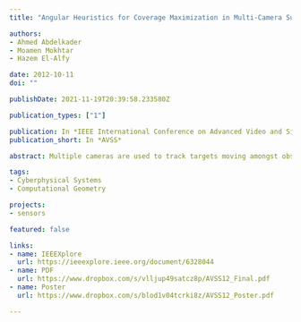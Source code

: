 ```yaml
---
title: "Angular Heuristics for Coverage Maximization in Multi-Camera Surveillance"

authors:
- Ahmed Abdelkader
- Moamen Mokhtar
- Hazem El-Alfy

date: 2012-10-11
doi: ""

publishDate: 2021-11-19T20:39:58.233580Z

publication_types: ["1"]

publication: In *IEEE International Conference on Advanced Video and Signal-Based Surveillance*
publication_short: In *AVSS*

abstract: Multiple cameras are used to track targets moving amongst obstacles. Surveillance video streamed from a top-view camera is processed to control the orientation of multiple pan-tilt-zoom cameras to cover as many targets as possible at high resolutions. The problem of maximizing the number of covered targets with a set of cameras has been shown to be computationally expensive and hence, several approximations have been suggested in the literature. We develop our own ones, compare them to some existing approaches by extensive simulation and show their superiority. Our new heuristics make an attempt at continuous panning that is needed when moving to real world experimentation to achieve seamless target tracking.

tags:
- Cyberphysical Systems
- Computational Geometry

projects:
- sensors

featured: false

links:
- name: IEEEXplore
  url: https://ieeexplore.ieee.org/document/6328044
- name: PDF
  url: https://www.dropbox.com/s/vlljup49satcz8p/AVSS12_Final.pdf
- name: Poster
  url: https://www.dropbox.com/s/blod1v04tcrki8z/AVSS12_Poster.pdf

---
```

